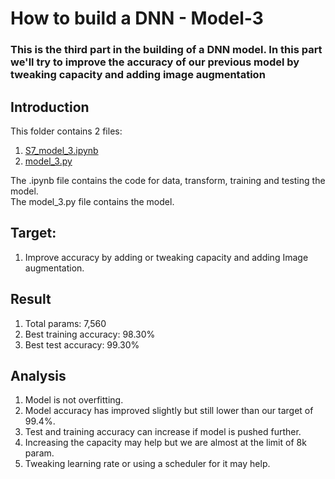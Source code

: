 # How to build a DNN - Model-3

### This is the third part in the building of a DNN model. In this part we'll try to improve the accuracy of our previous model by tweaking capacity and adding image augmentation

## Introduction
This folder contains 2 files:


1.   [S7_model_3.ipynb](https://github.com/walnashgit/ERAV2/blob/main/S7/model3/S7_model_3.ipynb)
2.   [model_3.py](https://github.com/walnashgit/ERAV2/blob/main/S7/model3/model_3.py)

The .ipynb file contains the code for data, transform, training and testing the model.<br>
The model_3.py file contains the model.


## Target:

1.   Improve accuracy by adding or tweaking capacity and adding Image augmentation.


## Result

1. Total params: 7,560
2. Best training accuracy: 98.30%
3. Best test accuracy: 99.30% 


## Analysis

1. Model is not overfitting. 
2. Model accuracy has improved slightly but still lower than our target of 99.4%.
3. Test and training accuracy can increase if model is pushed further.
4. Increasing the capacity may help but we are almost at the limit of 8k param.
5. Tweaking learning rate or using a scheduler for it may help.
